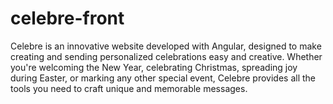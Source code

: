 # celebre-front
Celebre is an innovative website developed with Angular, designed to make creating and sending personalized celebrations easy and creative. Whether you're welcoming the New Year, celebrating Christmas, spreading joy during Easter, or marking any other special event, Celebre provides all the tools you need to craft unique and memorable messages.
